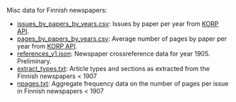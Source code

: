 
Misc data for Finnish newspapers:

 * [issues_by_papers_by_years.csv](issues_by_papers_by_years.csv): Issues by paper per year from [KORP API](https://www.kielipankki.fi/support/korpapi/).
 * [pages_by_papers_by_years.csv](pages_by_papers_by_years.csv): Average number of pages by paper per year from [KORP API](https://www.kielipankki.fi/support/korpapi/).
 * [references_v1.json](references_v1.json): Newspaper crossreference data for year 1905. Preliminary.
 * [extract_types.txt](extract_types.txt): Article types and sections as extracted from the Finnish newspapers < 1907
 * [npages.txt](npages.txt): Aggregate frequency data on the number of pages per issue in Finnish newspapers < 1907
 
